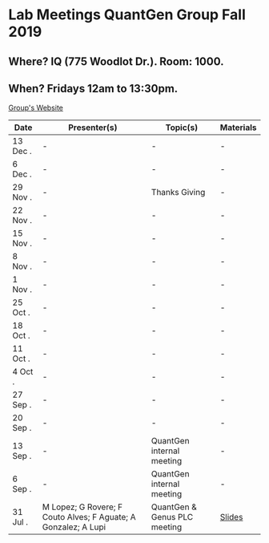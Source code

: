 # Lab Meetings QuantGen Group Fall 2019

## Where? IQ (775 Woodlot Dr.). Room: 1000.
## When? Fridays 12am to 13:30pm.

[Group's Website](http://quantgen.github.io/)

| Date           | Presenter(s)     |  Topic(s)        |  Materials    |
| -------------  | ------------- | ------------- | ------------- |
|13 Dec . | - | - | - |
|6 Dec . | - | - | - |
|29 Nov . | - | Thanks Giving | - |
|22 Nov . | - | - | - |
|15 Nov . | - | - | - |
|8 Nov . | - | - | - |
|1 Nov . | - | - | - |
|25 Oct . | - | - | - |
|18 Oct . | - | - | - |
|11 Oct . | - | - | - |
|4 Oct . | - | - | - |
|27 Sep . | - | - | - |
|20 Sep . | - | - | - |
|13 Sep . | - |QuantGen internal meeting| - |
|6 Sep . | - |QuantGen internal meeting| - |
|31 Jul . |M Lopez; G Rovere; F Couto Alves; F Aguate; A Gonzalez; A Lupi|QuantGen & Genus PLC meeting|[Slides](https://www.dropbox.com/s/3mkrtesf4kkdil7/FinalPres.pptx?dl=0) |
